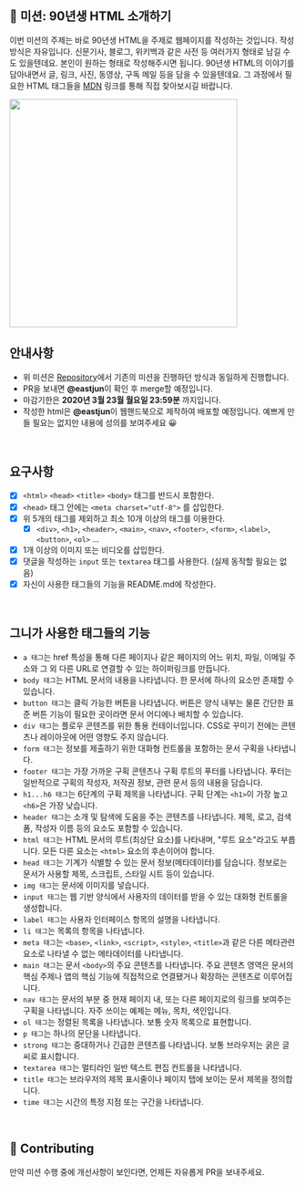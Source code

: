 
## 🚀 미션: 90년생 HTML 소개하기

이번 미션의 주제는 바로 90년생 HTML을 주제로 웹페이지를 작성하는 것입니다.
작성방식은 자유입니다. 
신문기사, 블로그, 위키백과 같은 사전 등 여러가지 형태로 남길 수도 있을텐데요. 본인이 원하는 형태로 작성해주시면 됩니다. 
90년생 HTML의 이야기를 담아내면서 글, 링크, 사진, 동영상, 구독 메일 등을 담을 수 있을텐데요. 그 과정에서 필요한 HTML 태그들을 [MDN](https://developer.mozilla.org/ko/docs/Web/HTML/Element) 링크를 통해 직접 찾아보시길 바랍니다.

<img src="https://techcourse-storage.s3.ap-northeast-2.amazonaws.com/2020-03-16T10:41:53.786image.png" width="400">

<br/>

## 안내사항

- 위 미션은 [Repository](https://github.com/woowacourse/html)에서 기존의 미션을 진행하던 방식과 동일하게 진행합니다.
- PR을 보내면 **@eastjun**이 확인 후 merge할 예정입니다.
- 마감기한은 **2020년 3월 23월 월요일 23:59분** 까지입니다.
- 작성한 html은  **@eastjun**이 웹핸드북으로 제작하여 배포할 예정입니다. 예쁘게 만들 필요는 없지만 내용에 성의를 보여주세요 😀

<br/>

## 요구사항 

- [X]  `<html>` `<head>` `<title>`  `<body>` 태그를 반드시 포함한다. 
- [X]  `<head>` 태그 안에는 `<meta charset="utf-8">` 를 삽입한다.
- [X]  위 5개의 태그를 제외하고 최소 10개 이상의 태그를 이용한다.
    - [X] `<div>`, `<h1>`, `<header>`, `<main>`, `<nav>`, `<footer>`, `<form>`, `<label>`, `<button>`, `<ol>` ...
- [X]  1개 이상의 이미지 또는 비디오를 삽입한다.
- [X]  댓글을 작성하는 `input` 또는 `textarea` 태그를 사용한다. (실제 동작할 필요는 없음)
- [X]  자신이 사용한 태그들의 기능을 README.md에 작성한다.

<br/>

## 그니가 사용한 태그들의 기능

 - `a 태그`는 href 특성을 통해 다른 페이지나 같은 페이지의 어느 위치, 파일, 이메일 주소와 그 외 다른 URL로 연결할 수 있는 하이퍼링크를 만듭니다.
 - `body 태그`는 HTML 문서의 내용을 나타냅니다. 한 문서에 하나의 <body> 요소만 존재할 수 있습니다.
 - `button 태그`는 클릭 가능한 버튼을 나타냅니다. 버튼은 양식 내부는 물론 간단한 표준 버튼 기능이 필요한 곳이라면 문서 어디에나 배치할 수 있습니다.
 - `div 태그`는 플로우 콘텐츠를 위한 통용 컨테이너입니다. CSS로 꾸미기 전에는 콘텐츠나 레이아웃에 어떤 영향도 주지 않습니다.
 - `form 태그`는 정보를 제출하기 위한 대화형 컨트롤을 포함하는 문서 구획을 나타냅니다.
 - `footer 태그`는 가장 가까운 구획 콘텐츠나 구획 루트의 푸터를 나타냅니다. 푸터는 일반적으로 구획의 작성자, 저작권 정보, 관련 문서 등의 내용을 담습니다.
 - `h1...h6 태그`는 6단계의 구획 제목을 나타냅니다. 구획 단계는 `<h1>`이 가장 높고 `<h6>`은 가장 낮습니다.
 - `header 태그`는 소개 및 탐색에 도움을 주는 콘텐츠를 나타냅니다. 제목, 로고, 검색 폼, 작성자 이름 등의 요소도 포함할 수 있습니다.
 - `html 태그`는 HTML 문서의 루트(최상단 요소)를 나타내며, "루트 요소"라고도 부릅니다. 모든 다른 요소는 `<html>` 요소의 후손이어야 합니다.
 - `head 태그`는 기계가 식별할 수 있는 문서 정보(메타데이터)를 담습니다. 정보로는 문서가 사용할 제목, 스크립트, 스타일 시트 등이 있습니다.
 - `img 태그`는 문서에 이미지를 넣습니다.
 - `input 태그`는 웹 기반 양식에서 사용자의 데이터를 받을 수 있는 대화형 컨트롤을 생성합니다.
 - `label 태그`는 사용자 인터페이스 항목의 설명을 나타냅니다.
 - `li 태그`는 목록의 항목을 나타냅니다.
 - `meta 태그`는 `<base>`, `<link>`, `<script>`, `<style>`, `<title>`과 같은 다른 메타관련 요소로 나타낼 수 없는 메타데이터를 나타냅니다.
 - `main 태그`는 문서 `<body>`의 주요 콘텐츠를 나타냅니다. 주요 콘텐츠 영역은 문서의 핵심 주제나 앱의 핵심 기능에 직접적으로 연결됐거나 확장하는 콘텐츠로 이루어집니다.
 - `nav 태그`는 문서의 부분 중 현재 페이지 내, 또는 다른 페이지로의 링크를 보여주는 구획을 나타냅니다. 자주 쓰이는 예제는 메뉴, 목차, 색인입니다.
 - `ol 태그`는 정렬된 목록을 나타냅니다. 보통 숫자 목록으로 표현합니다.
 - `p 태그`는 하나의 문단을 나타냅니다.
 - `strong 태그`는 중대하거나 긴급한 콘텐츠를 나타냅니다. 보통 브라우저는 굵은 글씨로 표시합니다.
 - `textarea 태그`는 멀티라인 일반 텍스트 편집 컨트롤을 나타냅니다.
 - `title 태그`는 브라우저의 제목 표시줄이나 페이지 탭에 보이는 문서 제목을 정의합니다.
 - `time 태그`는 시간의 특정 지점 또는 구간을 나타냅니다.

<br/>

## 👏 Contributing

만약 미션 수행 중에 개선사항이 보인다면, 언제든 자유롭게 PR을 보내주세요. 
